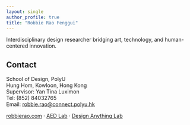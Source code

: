 ```yaml
---
layout: single
author_profile: true
title: "Robbie Rao Fenggui"
---
```


<link rel="stylesheet" href="/assets/css/home.css">

<div id="particles-js"></div>

<div id="head-container"></div>

<section class="hero">
  <p>Interdisciplinary design researcher bridging art, technology, and human-centered innovation.</p>
</section>


<section class="contact">
  <h2>Contact</h2>
  <p>School of Design, PolyU<br>
     Hung Hom, Kowloon, Hong Kong<br>
     Supervisor: Yan Tina Luximon<br>
     Tel: (852) 84032765<br>
     Email: <a href="mailto:robbie.rao@connect.polyu.hk">robbie.rao@connect.polyu.hk</a></p>
  <p><a href="https://robbierao.com">robbierao.com</a> · <a href="https://sd.polyu.edu.hk/aedlab">AED Lab</a> · <a href="https://designanything.design">Design Anything Lab</a></p>
</section>

<script src="https://cdn.jsdelivr.net/npm/particles.js@2.0.0/particles.min.js"></script>
<script src="https://cdn.jsdelivr.net/npm/three@0.152.2/build/three.min.js"></script>
<script src="https://cdn.jsdelivr.net/npm/three@0.152.2/examples/js/loaders/OBJLoader.js"></script>
<script src="/assets/js/head.js"></script>
<script src="/assets/js/home.js"></script>
